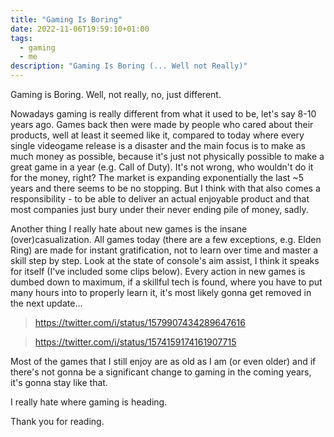 ```yaml
---
title: "Gaming Is Boring"
date: 2022-11-06T19:59:10+01:00
tags:
  - gaming
  - me
description: "Gaming Is Boring (... Well not Really)"
---
```


Gaming is Boring. Well, not really, no, just different.

Nowadays gaming is really different from what it used to be, let's say 8-10 years ago. Games back then were made by people who cared about their products, well at least it seemed like it, compared to today where every single videogame release is a disaster and the main focus is to make as much money as possible, because it's just not physically possible to make a great game in a year (e.g. Call of Duty). It's not wrong, who wouldn't do it for the money, right? The market is expanding exponentially the last ~5 years and there seems to be no stopping. But I think with that also comes a responsibility - to be able to deliver an actual enjoyable product and that most companies just bury under their never ending pile of money, sadly.

Another thing I really hate about new games is the insane (over)casualization. All games today (there are a few exceptions, e.g. Elden Ring) are made for instant gratification, not to learn over time and master a skill step by step. Look at the state of console's aim assist, I think it speaks for itself (I've included some clips below). Every action in new games is dumbed down to maximum, if a skillful tech is found, where you have to put many hours into to properly learn it, it's most likely gonna get removed in the next update...

> https://twitter.com/i/status/1579907434289647616

> https://twitter.com/i/status/1574159174161907715

Most of the games that I still enjoy are as old as I am (or even older) and if there's not gonna be a significant change to gaming in the coming years, it's gonna stay like that.

I really hate where gaming is heading.

Thank you for reading.